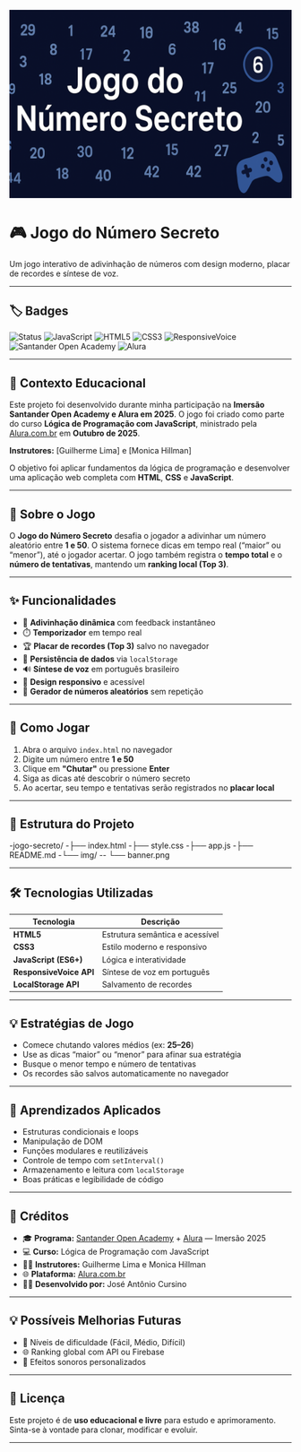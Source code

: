 <p align="center">
  <img src="img/banner.png" alt="Capa do Jogo Secreto" width="800">
</p>

# 🎮 Jogo do Número Secreto

Um jogo interativo de adivinhação de números com design moderno, placar de recordes e síntese de voz.

---

## 🏷️ Badges

![Status](https://img.shields.io/badge/status-completo-brightgreen)
![JavaScript](https://img.shields.io/badge/JavaScript-F7DF1E?logo=javascript&logoColor=black)
![HTML5](https://img.shields.io/badge/HTML5-E34F26?logo=html5&logoColor=white)
![CSS3](https://img.shields.io/badge/CSS3-1572B6?logo=css3&logoColor=white)
![ResponsiveVoice](https://img.shields.io/badge/ResponsiveVoice-FF4081?logo=soundcharts&logoColor=white)
![Santander Open Academy](https://img.shields.io/badge/Santander%20Open%20Academy-EC0000?logo=santander&logoColor=white)
![Alura](https://img.shields.io/badge/Alura-13293D?logo=alura&logoColor=white)

---

## 📘 Contexto Educacional

Este projeto foi desenvolvido durante minha participação na **Imersão Santander Open Academy e Alura em 2025**.
O jogo foi criado como parte do curso **Lógica de Programação com JavaScript**, ministrado pela [Alura.com.br](https://www.alura.com.br) em **Outubro de 2025**.

**Instrutores:** [Guilherme Lima] e [Monica Hillman]

O objetivo foi aplicar fundamentos da lógica de programação e desenvolver uma aplicação web completa com **HTML**, **CSS** e **JavaScript**.

---

## 🧩 Sobre o Jogo

O **Jogo do Número Secreto** desafia o jogador a adivinhar um número aleatório entre **1 e 50**.
O sistema fornece dicas em tempo real (“maior” ou “menor”), até o jogador acertar.
O jogo também registra o **tempo total** e o **número de tentativas**, mantendo um **ranking local (Top 3)**.

---

## ✨ Funcionalidades

- 🎯 **Adivinhação dinâmica** com feedback instantâneo
- ⏱️ **Temporizador** em tempo real
- 🏆 **Placar de recordes (Top 3)** salvo no navegador
- 💾 **Persistência de dados** via `localStorage`
- 🔊 **Síntese de voz** em português brasileiro
- 📱 **Design responsivo** e acessível
- 🎲 **Gerador de números aleatórios** sem repetição

---

## 🚀 Como Jogar

1. Abra o arquivo `index.html` no navegador
2. Digite um número entre **1 e 50**
3. Clique em **"Chutar"** ou pressione **Enter**
4. Siga as dicas até descobrir o número secreto
5. Ao acertar, seu tempo e tentativas serão registrados no **placar local**

---

## 📁 Estrutura do Projeto

-jogo-secreto/
-├── index.html
-├── style.css
-├── app.js
-├── README.md
-└── img/
--   └── banner.png

---

## 🛠️ Tecnologias Utilizadas

| Tecnologia | Descrição |
|-------------|------------|
| **HTML5** | Estrutura semântica e acessível |
| **CSS3** | Estilo moderno e responsivo |
| **JavaScript (ES6+)** | Lógica e interatividade |
| **ResponsiveVoice API** | Síntese de voz em português |
| **LocalStorage API** | Salvamento de recordes |

---

## 💡 Estratégias de Jogo

- Comece chutando valores médios (ex: **25–26**)
- Use as dicas “maior” ou “menor” para afinar sua estratégia
- Busque o menor tempo e número de tentativas
- Os recordes são salvos automaticamente no navegador

---

## 🧠 Aprendizados Aplicados

- Estruturas condicionais e loops
- Manipulação de DOM
- Funções modulares e reutilizáveis
- Controle de tempo com `setInterval()`
- Armazenamento e leitura com `localStorage`
- Boas práticas e legibilidade de código

---

## 🏅 Créditos

- 🎓 **Programa:** [Santander Open Academy](https://app.santanderopenacademy.com/pt-BR) + [Alura](https://www.alura.com.br) — Imersão 2025
- 💻 **Curso:** Lógica de Programação com JavaScript
- 👩‍🏫 **Instrutores:** Guilherme Lima e Monica Hillman
- 🌐 **Plataforma:** [Alura.com.br](https://www.alura.com.br)
- 👨‍💻 **Desenvolvido por:** José Antônio Cursino

---

## 💡 Possíveis Melhorias Futuras

- 🧩 Níveis de dificuldade (Fácil, Médio, Difícil)
- 🌐 Ranking global com API ou Firebase
- 🎵 Efeitos sonoros personalizados

---

## 📜 Licença

Este projeto é de **uso educacional e livre** para estudo e aprimoramento.
Sinta-se à vontade para clonar, modificar e evoluir.

---


